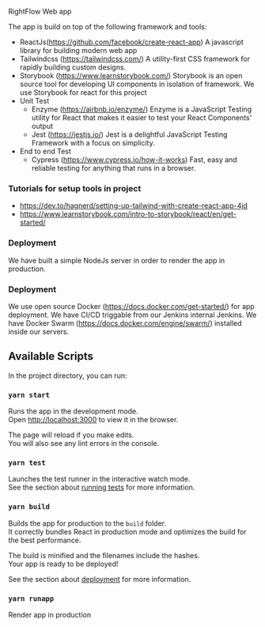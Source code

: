RightFlow Web app

The app is build on top of the following framework and tools:
- ReactJs(https://github.com/facebook/create-react-app)
  A javascript library for building modern web app
- Tailwindcss (https://tailwindcss.com/)
  A utility-first CSS framework for rapidly building custom designs.
- Storybook (https://www.learnstorybook.com/)
  Storybook is an open source tool for developing UI components in isolation of framework.
  We use Storybook for react for this project
- Unit Test
  - Enzyme (https://airbnb.io/enzyme/)
    Enzyme is a JavaScript Testing utility for React that makes it easier to test your React Components' output
  - Jest (https://jestjs.io/)
    Jest is a delightful JavaScript Testing Framework with a focus on simplicity.
- End to end Test
  - Cypress (https://www.cypress.io/how-it-works)
    Fast, easy and reliable testing for anything that runs in a browser.

### Tutorials for setup tools in project
  - https://dev.to/hagnerd/setting-up-tailwind-with-create-react-app-4jd
  - https://www.learnstorybook.com/intro-to-storybook/react/en/get-started/

### Deployment
  We have built a simple NodeJs server in order to render the app in production.

### Deployment
  We use open source Docker (https://docs.docker.com/get-started/) for app deployment.
  We have CI/CD triggable from our Jenkins internal Jenkins.
  We have Docker Swarm (https://docs.docker.com/engine/swarm/) installed inside our servers.

## Available Scripts

In the project directory, you can run:

### `yarn start`

Runs the app in the development mode.<br />
Open [http://localhost:3000](http://localhost:3000) to view it in the browser.

The page will reload if you make edits.<br />
You will also see any lint errors in the console.

### `yarn test`

Launches the test runner in the interactive watch mode.<br />
See the section about [running tests](https://facebook.github.io/create-react-app/docs/running-tests) for more information.

### `yarn build`

Builds the app for production to the `build` folder.<br />
It correctly bundles React in production mode and optimizes the build for the best performance.

The build is minified and the filenames include the hashes.<br />
Your app is ready to be deployed!

See the section about [deployment](https://facebook.github.io/create-react-app/docs/deployment) for more information.

### `yarn runapp`

Render app in production

